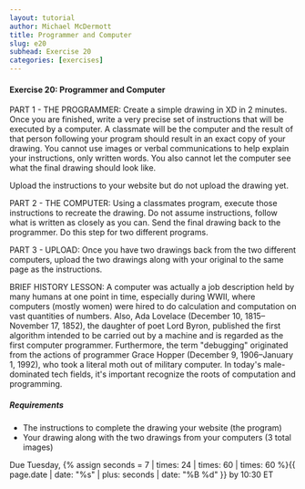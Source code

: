 ```yaml
---
layout: tutorial
author: Michael McDermott
title: Programmer and Computer
slug: e20
subhead: Exercise 20
categories: [exercises]
---
```

#### Exercise 20: Programmer and Computer 

PART 1 - THE PROGRAMMER: Create a simple drawing in XD in 2 minutes. Once you are finished, write a very precise set of instructions that will be executed by a computer. A classmate will be the computer and the result of that person following your program should result in an exact copy of your drawing. You cannot use images or verbal communications to help explain your instructions, only written words. You also cannot let the computer see what the final drawing should look like.

Upload the instructions to your website but do not upload the drawing yet.

PART 2 - THE COMPUTER: Using a classmates program, execute those instructions to recreate the drawing. Do not assume instructions, follow what is written as closely as you can. Send the final drawing back to the programmer. Do this step for two different programs.

PART 3 - UPLOAD: Once you have two drawings back from the two different computers, upload the two drawings along with your original to the same page as the instructions.

BRIEF HISTORY LESSON: A computer was actually a job description held by many humans at one point in time, especially during WWII, where computers (mostly women) were hired to do calculation and computation on vast quantities of numbers. Also, Ada Lovelace (December 10, 1815–November 17, 1852), the daughter of poet Lord Byron, published the first algorithm intended to be carried out by a machine and is regarded as the first computer programmer. Furthermore, the term "debugging" originated from the actions of programmer Grace Hopper (December 9, 1906&ndash;January 1, 1992), who took a literal moth out of military computer. In today's male-dominated tech fields, it's important recognize the roots of computation and programming.

##### Requirements

* The instructions to complete the drawing your website (the program)
* Your drawing along with the two drawings from your computers (3 total images)

<span class="due">Due Tuesday, {% assign seconds = 7 | times: 24 | times: 60 | times: 60 %}{{ page.date | date: "%s" | plus: seconds | date: "%B %d" }} by 10:30 ET</span>
